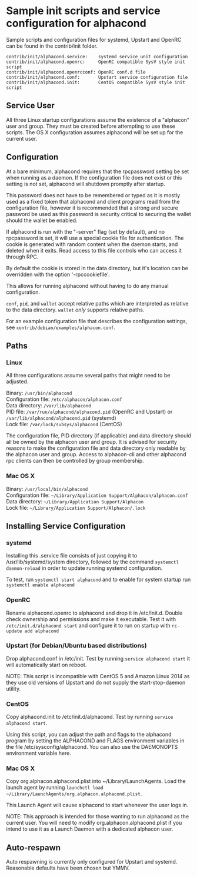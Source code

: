 Sample init scripts and service configuration for alphacond
==========================================================

Sample scripts and configuration files for systemd, Upstart and OpenRC
can be found in the contrib/init folder.

    contrib/init/alphacond.service:    systemd service unit configuration
    contrib/init/alphacond.openrc:     OpenRC compatible SysV style init script
    contrib/init/alphacond.openrcconf: OpenRC conf.d file
    contrib/init/alphacond.conf:       Upstart service configuration file
    contrib/init/alphacond.init:       CentOS compatible SysV style init script

Service User
---------------------------------

All three Linux startup configurations assume the existence of a "alphacon" user
and group.  They must be created before attempting to use these scripts.
The OS X configuration assumes alphacond will be set up for the current user.

Configuration
---------------------------------

At a bare minimum, alphacond requires that the rpcpassword setting be set
when running as a daemon.  If the configuration file does not exist or this
setting is not set, alphacond will shutdown promptly after startup.

This password does not have to be remembered or typed as it is mostly used
as a fixed token that alphacond and client programs read from the configuration
file, however it is recommended that a strong and secure password be used
as this password is security critical to securing the wallet should the
wallet be enabled.

If alphacond is run with the "-server" flag (set by default), and no rpcpassword is set,
it will use a special cookie file for authentication. The cookie is generated with random
content when the daemon starts, and deleted when it exits. Read access to this file
controls who can access it through RPC.

By default the cookie is stored in the data directory, but it's location can be overridden
with the option '-rpccookiefile'.

This allows for running alphacond without having to do any manual configuration.

`conf`, `pid`, and `wallet` accept relative paths which are interpreted as
relative to the data directory. `wallet` *only* supports relative paths.

For an example configuration file that describes the configuration settings,
see `contrib/debian/examples/alphacon.conf`.

Paths
---------------------------------

### Linux

All three configurations assume several paths that might need to be adjusted.

Binary:              `/usr/bin/alphacond`  
Configuration file:  `/etc/alphacon/alphacon.conf`  
Data directory:      `/var/lib/alphacond`  
PID file:            `/var/run/alphacond/alphacond.pid` (OpenRC and Upstart) or `/var/lib/alphacond/alphacond.pid` (systemd)  
Lock file:           `/var/lock/subsys/alphacond` (CentOS)  

The configuration file, PID directory (if applicable) and data directory
should all be owned by the alphacon user and group.  It is advised for security
reasons to make the configuration file and data directory only readable by the
alphacon user and group.  Access to alphacon-cli and other alphacond rpc clients
can then be controlled by group membership.

### Mac OS X

Binary:              `/usr/local/bin/alphacond`  
Configuration file:  `~/Library/Application Support/Alphacon/alphacon.conf`  
Data directory:      `~/Library/Application Support/Alphacon`  
Lock file:           `~/Library/Application Support/Alphacon/.lock`  

Installing Service Configuration
-----------------------------------

### systemd

Installing this .service file consists of just copying it to
/usr/lib/systemd/system directory, followed by the command
`systemctl daemon-reload` in order to update running systemd configuration.

To test, run `systemctl start alphacond` and to enable for system startup run
`systemctl enable alphacond`

### OpenRC

Rename alphacond.openrc to alphacond and drop it in /etc/init.d.  Double
check ownership and permissions and make it executable.  Test it with
`/etc/init.d/alphacond start` and configure it to run on startup with
`rc-update add alphacond`

### Upstart (for Debian/Ubuntu based distributions)

Drop alphacond.conf in /etc/init.  Test by running `service alphacond start`
it will automatically start on reboot.

NOTE: This script is incompatible with CentOS 5 and Amazon Linux 2014 as they
use old versions of Upstart and do not supply the start-stop-daemon utility.

### CentOS

Copy alphacond.init to /etc/init.d/alphacond. Test by running `service alphacond start`.

Using this script, you can adjust the path and flags to the alphacond program by
setting the ALPHACOND and FLAGS environment variables in the file
/etc/sysconfig/alphacond. You can also use the DAEMONOPTS environment variable here.

### Mac OS X

Copy org.alphacon.alphacond.plist into ~/Library/LaunchAgents. Load the launch agent by
running `launchctl load ~/Library/LaunchAgents/org.alphacon.alphacond.plist`.

This Launch Agent will cause alphacond to start whenever the user logs in.

NOTE: This approach is intended for those wanting to run alphacond as the current user.
You will need to modify org.alphacon.alphacond.plist if you intend to use it as a
Launch Daemon with a dedicated alphacon user.

Auto-respawn
-----------------------------------

Auto respawning is currently only configured for Upstart and systemd.
Reasonable defaults have been chosen but YMMV.
